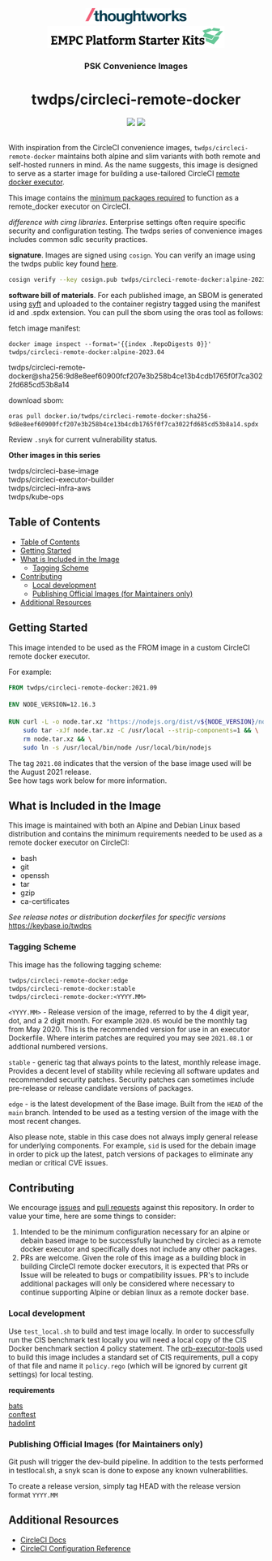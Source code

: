 
<div align="center">
	<p>
		<img alt="Thoughtworks Logo" src="https://raw.githubusercontent.com/ThoughtWorks-DPS/static/master/thoughtworks_flamingo_wave.png?sanitize=true" width=200 />
    <br />
		<img alt="DPS Title" src="https://raw.githubusercontent.com/ThoughtWorks-DPS/static/master/EMPCPlatformStarterKitsImage.png" width=350/>
	</p>
  <h3>PSK Convenience Images</h3>
  <h1>twdps/circleci-remote-docker</h1>
  <a href="https://app.circleci.com/pipelines/github/ThoughtWorks-DPS/circleci-remote-docker"><img src="https://circleci.com/gh/ThoughtWorks-DPS/circleci-remote-docker.svg?style=shield"></a> <a href="https://opensource.org/licenses/MIT"><img src="https://img.shields.io/github/license/ThoughtWorks-DPS/circleci-remote-docker"></a>
</div>
<br />

With inspiration from the CircleCI convenience images, `twdps/circleci-remote-docker` maintains both alpine and slim variants with both remote and self-hosted runners in mind. As the name suggests, this image is designed to serve as a starter image for building a use-tailored CircleCI [remote docker executor](https://circleci.com/docs/2.0/custom-images/#section=configuration).  

This image contains the [minimum packages required](https://circleci.com/docs/custom-images/) to function as a remote_docker executor on CircleCI.  

_difference with cimg libraries._ Enterprise settings often require specific security and configuration testing. The twdps series of convenience images includes common sdlc security practices.  

**signature**. Images are signed using `cosign`. You can verify an image using the twdps public key found [here](https://raw.githubusercontent.com/ThoughtWorks-DPS/static/master/cosign.pub).  
```bash
cosign verify --key cosign.pub twdps/circleci-remote-docker:alpine-2023.04
```  

**software bill of materials**. For each published image, an SBOM is generated using [syft](https://github.com/anchore/syft) and uploaded to the container registry tagged using the manifest id and .spdx extension. You can pull the sbom using the oras tool as follows:  

fetch image manifest:  
```
docker image inspect --format='{{index .RepoDigests 0}}' twdps/circleci-remote-docker:alpine-2023.04
```
twdps/circleci-remote-docker@sha256:9d8e8eef60900fcf207e3b258b4ce13b4cdb1765f0f7ca3022fd685cd53b8a14

download sbom:  
```
oras pull docker.io/twdps/circleci-remote-docker:sha256-9d8e8eef60900fcf207e3b258b4ce13b4cdb1765f0f7ca3022fd685cd53b8a14.spdx
```

Review `.snyk` for current vulnerability status.  

**Other images in this series**  

twdps/circleci-base-image  
twdps/circleci-executor-builder  
twdps/circleci-infra-aws  
twdps/kube-ops

## Table of Contents

- [Table of Contents](#table-of-contents)
- [Getting Started](#getting-started)
- [What is Included in the Image](#what-is-included-in-the-image)
	- [Tagging Scheme](#tagging-scheme)
- [Contributing](#contributing)
	- [Local development](#local-development)
	- [Publishing Official Images (for Maintainers only)](#publishing-official-images-for-maintainers-only)
- [Additional Resources](#additional-resources)

## Getting Started

This image intended to be used as the FROM image in a custom CircleCI remote docker executor.  

For example:

```Dockerfile
FROM twdps/circleci-remote-docker:2021.09  

ENV NODE_VERSION=12.16.3

RUN curl -L -o node.tar.xz "https://nodejs.org/dist/v${NODE_VERSION}/node-v${NODE_VERSION}-linux-x64.tar.xz" && \
	sudo tar -xJf node.tar.xz -C /usr/local --strip-components=1 && \
	rm node.tar.xz && \
	sudo ln -s /usr/local/bin/node /usr/local/bin/nodejs
```

The tag `2021.08` indicates that the version of the base image used will be the August 2021 release.  
See how tags work below for more information.  

## What is Included in the Image

This image is maintained with both an Alpine and Debian Linux based distribution and contains the minimum requirements needed to be used as a remote docker executor on CircleCI:  

- bash
- git
- openssh
- tar
- gzip
- ca-certificates

_See release notes or distribution dockerfiles for specific versions_
https://keybase.io/twdps
### Tagging Scheme

This image has the following tagging scheme:

```
twdps/circleci-remote-docker:edge
twdps/circleci-remote-docker:stable
twdps/circleci-remote-docker:<YYYY.MM>
```

`<YYYY.MM>` - Release version of the image, referred to by the 4 digit year, dot, and a 2 digit month. For example `2020.05` would be the monthly tag from May 2020. This is the recommended version for use in an executor Dockerfile. Where interim patches are required you may see `2021.08.1` or addtional numbered versions.  

`stable` - generic tag that always points to the latest, monthly release image. Provides a decent level of stability while recieving all software updates and recommended security patches. Security patches can sometimes include pre-release or release candidate versions of packages.  

`edge` - is the latest development of the Base image. Built from the `HEAD` of the `main` branch. Intended to be used as a testing version of the image with the most recent changes.  

Also please note, stable in this case does not always imply general release for underlying components. For example, `sid` is used for the debain image in order to pick up the latest, patch versions of packages to eliminate any median or critical CVE issues.  

## Contributing

We encourage [issues](https://github.com/twdps/circleci-remote-docker/issues) and [pull requests](https://github.com/twdps/circleci-remote-docker/pulls) against this repository. In order to value your time, here are some things to consider:  

1. Intended to be the minimum configuration necessary for an alpine or debain based image to be successfully launched by circleci as a remote docker executor and specifically does not include any other packages.  
1. PRs are welcome. Given the role of this image as a building block in building CircleCI remote docker executors, it is expected that PRs or Issue will be releated to bugs or compatibility issues. PR's to include additional packages will only be considered where necessary to continue supporting Alpine or debian linux as a remote docker base.  

### Local development

Use `test_local.sh` to build and test image locally. In order to successfully run the CIS benchmark test locally you will need a local copy of the CIS Docker benchmark section 4 policy statement. The [orb-executor-tools](https://circleci.com/developer/orbs/orb/twdps/executor-tools) used to build this image includes a standard set of CIS requirements, pull a copy of that file and name it `policy.rego` (which will be ignored by current git settings) for local testing.  

**requirements**  

[bats](https://github.com/bats-core/bats-core)  
[conftest](https://github.com/open-policy-agent/conftest)  
[hadolint](https://github.com/hadolint/hadolint)  

### Publishing Official Images (for Maintainers only)

Git push will trigger the dev-build pipeline. In addition to the tests performed in testlocal.sh, a snyk scan is done to expose any known vulnerabilities.  

To create a release version, simply tag HEAD with the release version format `YYYY.MM`  

## Additional Resources

- [CircleCI Docs](https://circleci.com/docs/)  
- [CircleCI Configuration Reference](https://circleci.com/docs/2.0/configuration-reference/#section=configuration)  
